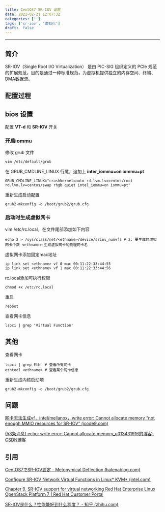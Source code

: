```yaml
---
title: CentOS7 SR-IOV 设置
date: 2022-02-21 12:07:32
categories: ['']
tags: ['sr-iov', '虚拟化']
draft:  false
---
```


---

## 简介
SR-IOV（Single Root I/O Virtualization） 是由 PIC-SIG 组织定义的 PCIe 规范的扩展规范，目的是通过一种标准规范，为虚拟机提供独立的内存空间、终端、DMA数据流。

## 配置过程

## bios 设置 

配置  **VT-d** 和 **SR-IOV** 开关

### 开启iommu
修改 grub 文件
```shell
vim /etc/default/grub
```

在 GRUB_CMDLINE_LINUX 行尾，追加上 **inter_iommu=on iommu=pt**

```shell
GRUB_CMDLINE_LINUX="crashkernel=auto rd.lvm.lv=centos/root rd.lvm.lv=centos/swap rhgb quiet intel_iommu=on iommu=pt"
```

重新生成启动配置

```shell
grub2-mkconfig -o /boot/grub2/grub.cfg
```

### 启动时生成虚拟网卡

vim /etc/rc.local，在文件尾部添加如下内容

```shell
echo 2 > /sys/class/net/<ethname>/device/sriov_numvfs # 2: 要生成的虚拟网卡个数 <ethname>:生成虚拟网卡的物理网卡名
```

虚拟网卡添加固定mac地址

```shell
ip link set <ethname> vf 0 mac 00:11:22:33:44:55
ip link set <ethname> vf 1 mac 00:11:22:33:44:56
```



rc.local添加可执行权限

```shell
chmod +x /etc/rc.local
```

重启

```shell
reboot
```

查看网卡信息

```shell
lspci | grep 'Virtual Function'
```

## 其他

查看网卡

```shell
lspci | grep Eth  # 查看所有网卡
ethtool <ethname> # 查看某个网卡信息
```

重新生成内核启动项

```shell
grub2-mkconfig -o /boot/grub2/grub.cfg
```

## 问题

[网卡无法生成vf，intel/mellanox，write error: Cannot allocate memory “not enough MMIO resources for SR-IOV” (icode9.com)](https://www.icode9.com/content-4-1045594.html)

[(53条消息) echo: write error: Cannot allocate memory_u013431916的博客-CSDN博客](https://blog.csdn.net/u013431916/article/details/103245758)

## 引用

[CentOS7でSR-IOV設定 - Metonymical Deflection (hatenablog.com)](https://metonymical.hatenablog.com/entry/2018/04/11/193408)

[Configure SR-IOV Network Virtual Functions in Linux* KVM* (intel.com)](https://www.intel.com/content/www/us/en/developer/articles/technical/configure-sr-iov-network-virtual-functions-in-linux-kvm.html)

[Chapter 9. SR-IOV support for virtual networking Red Hat Enterprise Linux OpenStack Platform 7 | Red Hat Customer Portal](https://access.redhat.com/documentation/en-us/red_hat_enterprise_linux_openstack_platform/7/html/networking_guide/sr-iov-support-for-virtual-networking)

[SR-IOV是什么？性能能好到什么程度？ - 知乎 (zhihu.com)](https://zhuanlan.zhihu.com/p/91197211)